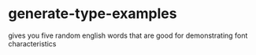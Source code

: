 # generate-type-examples
gives you five random english words that are good for demonstrating font characteristics
